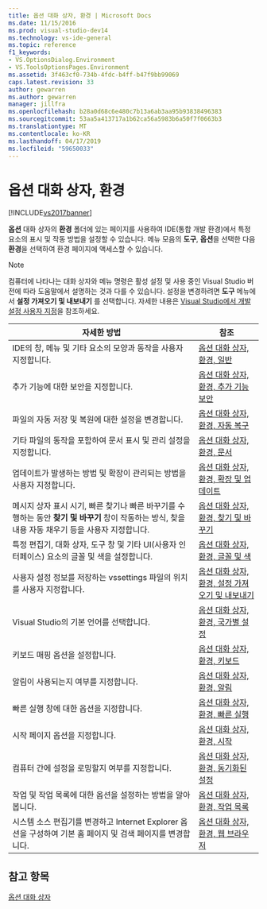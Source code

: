 ```yaml
---
title: 옵션 대화 상자, 환경 | Microsoft Docs
ms.date: 11/15/2016
ms.prod: visual-studio-dev14
ms.technology: vs-ide-general
ms.topic: reference
f1_keywords:
- VS.OptionsDialog.Environment
- VS.ToolsOptionsPages.Environment
ms.assetid: 3f463cf0-734b-4fdc-b4ff-b47f9bb99069
caps.latest.revision: 33
author: gewarren
ms.author: gewarren
manager: jillfra
ms.openlocfilehash: b28a0d68c6e480c7b13a6ab3aa95b93838496383
ms.sourcegitcommit: 53aa5a413717a1b62ca56a5983b6a50f7f0663b3
ms.translationtype: MT
ms.contentlocale: ko-KR
ms.lasthandoff: 04/17/2019
ms.locfileid: "59650033"
---
```

# <a name="environment-options-dialog-box"></a>옵션 대화 상자, 환경
[!INCLUDE[vs2017banner](../../includes/vs2017banner.md)]

**옵션** 대화 상자의 **환경** 폴더에 있는 페이지를 사용하여 IDE(통합 개발 환경)에서 특정 요소의 표시 및 작동 방법을 설정할 수 있습니다. 메뉴 모음의 **도구**, **옵션**을 선택한 다음 **환경**을 선택하여 환경 페이지에 액세스할 수 있습니다.  
  
> [!NOTE]
>  컴퓨터에 나타나는 대화 상자와 메뉴 명령은 활성 설정 및 사용 중인 Visual Studio 버전에 따라 도움말에서 설명하는 것과 다를 수 있습니다. 설정을 변경하려면 **도구** 메뉴에서 **설정 가져오기 및 내보내기** 를 선택합니다. 자세한 내용은 [Visual Studio에서 개발 설정 사용자 지정](http://msdn.microsoft.com/22c4debb-4e31-47a8-8f19-16f328d7dcd3)을 참조하세요.  
  
|자세한 방법|참조|  
|----------------------------------|---------|  
|IDE의 창, 메뉴 및 기타 요소의 모양과 동작을 사용자 지정합니다.|[옵션 대화 상자, 환경, 일반](../../ide/reference/general-environment-options-dialog-box.md)|  
|추가 기능에 대한 보안을 지정합니다.|[옵션 대화 상자, 환경, 추가 기능 보안](http://msdn.microsoft.com/library/f95aa7af-70a5-4323-abe5-91bd6d264f4e)|  
|파일의 자동 저장 및 복원에 대한 설정을 변경합니다.|[옵션 대화 상자, 환경, 자동 복구](../../ide/reference/autorecover-environment-options-dialog-box.md)|  
|기타 파일의 동작을 포함하여 문서 표시 및 관리 설정을 지정합니다.|[옵션 대화 상자, 환경, 문서](../../ide/reference/documents-environment-options-dialog-box.md)|  
|업데이트가 발생하는 방법 및 확장이 관리되는 방법을 사용자 지정합니다.|[옵션 대화 상자, 환경, 확장 및 업데이트](../../ide/reference/extensions-and-updates-environment-options-dialog-box.md)|  
|메시지 상자 표시 시기, 빠른 찾기나 빠른 바꾸기를 수행하는 동안 **찾기 및 바꾸기** 창이 작동하는 방식, 찾을 내용 자동 채우기 등을 사용자 지정합니다.|[옵션 대화 상자, 환경, 찾기 및 바꾸기](../../ide/reference/find-and-replace-environment-options-dialog-box.md)|  
|특정 편집기, 대화 상자, 도구 창 및 기타 UI(사용자 인터페이스) 요소의 글꼴 및 색을 설정합니다.|[옵션 대화 상자, 환경, 글꼴 및 색](../../ide/reference/fonts-and-colors-environment-options-dialog-box.md)|  
|사용자 설정 정보를 저장하는 vssettings 파일의 위치를 사용자 지정합니다.|[옵션 대화 상자, 환경, 설정 가져오기 및 내보내기](../../ide/reference/import-and-export-settings-environment-options-dialog-box.md)|  
|Visual Studio의 기본 언어를 선택합니다.|[옵션 대화 상자, 환경, 국가별 설정](../../ide/reference/international-settings-environment-options-dialog-box.md)|  
|키보드 매핑 옵션을 설정합니다.|[옵션 대화 상자, 환경, 키보드](../../ide/reference/keyboard-environment-options-dialog-box.md)|  
|알림이 사용되는지 여부를 지정합니다.|[옵션 대화 상자, 환경, 알림](../../ide/reference/notifications-environment-options-dialog-box.md)|  
|빠른 실행 창에 대한 옵션을 지정합니다.|[옵션 대화 상자, 환경, 빠른 실행](../../ide/reference/quick-launch-environment-options-dialog-box.md)|  
|시작 페이지 옵션을 지정합니다.|[옵션 대화 상자, 환경, 시작](../../ide/reference/startup-environment-options-dialog-box.md)|  
|컴퓨터 간에 설정을 로밍할지 여부를 지정합니다.|[옵션 대화 상자, 환경, 동기화된 설정](../../ide/reference/synchronized-settings-environment-options-dialog-box.md)|  
|작업 및 작업 목록에 대한 옵션을 설정하는 방법을 알아봅니다.|[옵션 대화 상자, 환경, 작업 목록](../../ide/reference/task-list-environment-options-dialog-box.md)|  
|시스템 소스 편집기를 변경하고 Internet Explorer 옵션을 구성하여 기본 홈 페이지 및 검색 페이지를 변경합니다.|[옵션 대화 상자, 환경, 웹 브라우저](../../ide/reference/web-browser-environment-options-dialog-box.md)|  
  
## <a name="see-also"></a>참고 항목  
 [옵션 대화 상자](../../ide/reference/options-dialog-box-visual-studio.md)
